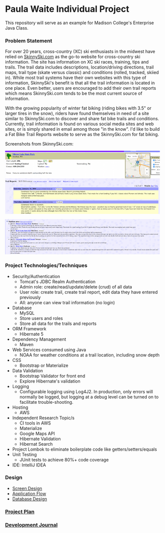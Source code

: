 # Paula Waite Individual Project

This repository will serve as an example for Madison College's Enterprise Java Class. 

### Problem Statement

For over 20 years, cross-country (XC) ski enthusiasts in the midwest have relied on [SkinnySki.com](https://www.skinnyski.com) as the go-to website for cross-country ski information. The site has information on XC ski races, training, tips and trails.  The trail data includes descriptions, location/driving directions, trail maps, trail type (skate versus classic) and conditions (rolled, tracked, skiied in). While most trail systems have their own websites with this type of information, SkinnySki's benefit is that all the trail information is located in one place.  Even better, users are encouraged to add their own trail reports which means SkinnySki.com tends to be the most current source of information.  

With the growing popularity of winter fat biking (riding bikes with 3.5" or larger tires in the snow), riders have found themselves in need of a site similar to SkinnySki.com to discover and share fat bike trails and conditions. Currently, trail information is found on various social media sites and web sites, or is simply shared in email among those "in the know". I'd like to build a Fat Bike Trail Reports website to serve as the SkinnySki.com for fat biking. 

Screenshots from SkinnySki.com:

![Trail Description](images/MirrorLakeTrailExample.png)

![Trail Report](images/MadisonAreaExample.png)


### Project Technologies/Techniques 

* Security/Authentication
  * Tomcat's JDBC Realm Authentication
  * Admin role: create/read/update/delete (crud) of all data
  * User role: create trail, create trail report, edit data they have entered previously
  * All: anyone can view trail information (no login)
* Database
  * MySQL
  * Store users and roles
  * Store all data for the trails and reports
* ORM Framework
  * Hibernate 5
* Dependency Management
  * Maven
* Web Services consumed using Java
  * NOAA for weather conditions at a trail location, including snow depth
* CSS 
  * Bootstrap or Materialize
* Data Validation
  * Bootstrap Validator for front end
  * Explore Hibernate's validation
* Logging
  * Configurable logging using Log4J2. In production, only errors will normally be logged, but logging at a debug level can be turned on to facilitate trouble-shooting. 
* Hosting
  * AWS
* Independent Research Topic/s
  * CI tools in AWS
  * Materialize
  * Google Maps API
  * Hibernate Validation
  * Hibernat Search
* Project Lombok to eliminate boilerplate code like getters/setters/equals
* Unit Testing
  * JUnit tests to achieve 80%+ code coverage 
* IDE: IntelliJ IDEA


### Design

* [Screen Design](DesignDocuments/Screens.md)
* [Application Flow](DesignDocuments/applicationFlow.md)
* [Database Design](DesignDocuments/databaseDiagram.png)

### [Project Plan](ProjectPlan.md)

### [Development Journal](Journal.md)
